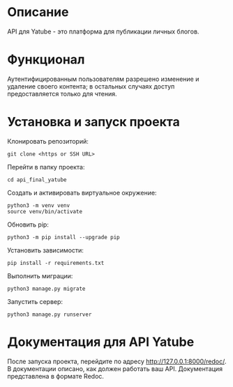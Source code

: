 # Описание
API для Yatube - это платформа для публикации личных блогов.

# Функционал
Аутентифицированным пользователям разрешено изменение и удаление своего контента; в остальных случаях доступ предоставляется только для чтения.

# Установка и запуск проекта

Клонировать репозиторий:
```
git clone <https or SSH URL>
```

Перейти в папку проекта:
```
cd api_final_yatube
```

Создать и активировать виртуальное окружение:
```
python3 -m venv venv
source venv/bin/activate
```

Обновить pip:
```
python3 -m pip install --upgrade pip
```

Установить зависимости:
```
pip install -r requirements.txt
```

Выполнить миграции:
```
python3 manage.py migrate
```

Запустить сервер:
```
python3 manage.py runserver
```

# Документация для API Yatube
После запуска проекта, перейдите по адресу http://127.0.0.1:8000/redoc/. В документации описано, как должен работать ваш API. Документация представлена в формате Redoc.